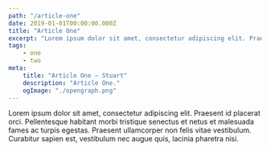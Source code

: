 ```yaml
---
path: "/article-one"
date: 2019-01-01T00:00:00.000Z
title: "Article One"
excerpt: "Lorem ipsum dolor sit amet, consectetur adipiscing elit. Praesent id placerat orci. Pellentesque habitant morbi tristique senectus et netus et malesuada fames ac turpis egestas. Praesent ullamcorper non felis vitae vestibulum. Curabitur sapien est, vestibulum nec augue quis, lacinia pharetra nisi."
tags:
    - one
    - two
meta:
    title: "Article One — Stuart"
    description: "Article One."
    ogImage: "./opengraph.png"
---
```


Lorem ipsum dolor sit amet, consectetur adipiscing elit. Praesent id placerat orci. Pellentesque habitant morbi tristique senectus et netus et malesuada fames ac turpis egestas. Praesent ullamcorper non felis vitae vestibulum. Curabitur sapien est, vestibulum nec augue quis, lacinia pharetra nisi.
